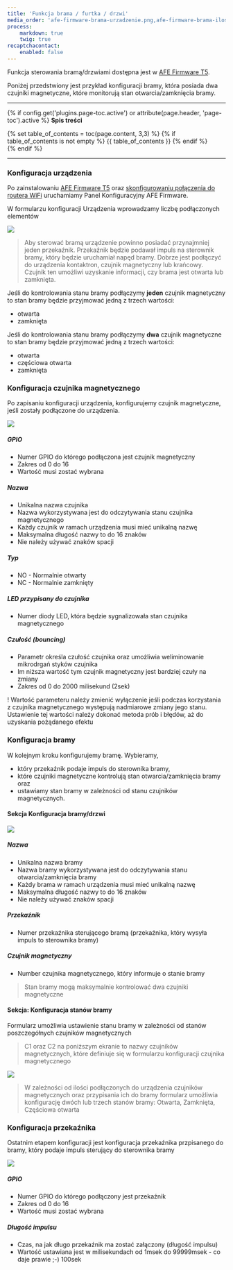 ```yaml
---
title: 'Funkcja brama / furtka / drzwi'
media_order: 'afe-firmware-brama-urzadzenie.png,afe-firmware-brama-ilosc-bram.png,afe-firmware-brama-przekaznik.png,afe-firmware-brama-kontaktron.png,afe-firmware-brama-sprzet.png,afe-firmware-brama-stany.png'
process:
    markdown: true
    twig: true
recaptchacontact:
    enabled: false
---
```


Funkcja sterowania bramą/drzwiami dostępna jest w [AFE Firmware T5](/postawowe-informacje/wersje-afe-firmware/t5-brama-drzwi).

Poniżej przedstwiony jest przykład konfiguracji bramy, która posiada dwa czujniki magnetyczne, które monitorują stan otwarcia/zamknięcia bramy.

---

{% if config.get('plugins.page-toc.active') or attribute(page.header, 'page-toc').active %}
**Spis treści**
<div class="page-toc">
    {% set table_of_contents = toc(page.content, 3,3) %}
    {% if table_of_contents is not empty %}
    {{ table_of_contents }}
    {% endif %}
</div>
{% endif %}

---

### Konfiguracja urządzenia

Po zainstalowaniu [AFE Firmware T5](/pliki-to-pobrania/afe-firmware) oraz [skonfigurowaniu połączenia do routera WiFi](/instalacja/instalacja-zanim-zainstalujesz-firmware/pierwsze-uruchomienie) uruchamiamy Panel Konfiguracyjny AFE Firmware. 

W formularzu konfiguracji Urządzenia wprowadzamy liczbę podłączonych elementów

![](afe-firmware-brama-urzadzenie.png)


> Aby sterować bramą urządzenie powinno posiadać przynajmniej jeden przekaźnik. Przekaźnik będzie podawał impuls na sterownik bramy, który będzie uruchamiał napęd bramy. Dobrze jest podłączyć do urządzenia kontaktron, czujnik magnetyczny lub krańcowy. Czujnik ten umożliwi uzyskanie informacji, czy brama jest otwarta lub zamknięta. 

Jeśli do kontrolowania stanu bramy podłączymy **jeden** czujnik magnetyczny to stan bramy będzie przyjmować jedną z trzech wartości:
* otwarta
* zamknięta

Jeśli do kontrolowania stanu bramy podłączymy **dwa** czujnik magnetyczne to stan bramy będzie przyjmować jedną z trzech wartości:
* otwarta
* częściowa otwarta
* zamknięta


### Konfiguracja czujnika magnetycznego

Po zapisaniu konfiguracji urządzenia, konfigurujemy czujnik magnetyczne, jeśli zostały podłączone do urządzenia.

![](afe-firmware-brama-kontaktron.png)

##### GPIO

* Numer GPIO do którego podłączona jest czujnik magnetyczny
* Zakres od 0 do 16
* Wartość musi zostać wybrana

##### Nazwa

* Unikalna nazwa czujnika
* Nazwa wykorzystywana jest do odczytywania stanu czujnika magnetycznego
* Każdy czujnik w ramach urządzenia musi mieć unikalną nazwę
* Maksymalna długość nazwy to do 16 znaków
* Nie należy używać znaków spacji

##### Typ

* NO - Normalnie otwarty
* NC - Normalnie zamknięty

##### LED przypisany do czujnika

* Numer diody LED, która będzie sygnalizowała stan czujnika magnetycznego

##### Czułość (bouncing)

* Parametr określa czułość czujnika oraz umożliwia weliminowanie mikrodrgań styków czujnika
* Im niższa wartość tym czujnik magnetyczny jest bardziej czuły na zmiany
* Zakres od 0 do 2000 milisekund (2sek)

! Wartość parameteru należy zmienić wyłączenie jeśli podczas korzystania z czujnika magnetycznego występują nadmiarowe zmiany jego stanu. Ustawienie tej wartości należy dokonać metoda prób i błędów, aż do uzyskania pożądanego efektu


### Konfiguracja bramy

W kolejnym kroku konfigurujemy bramę. Wybieramy, 
* który przekaźnik podaje impuls do sterownika bramy,
* które czujniki magnetyczne kontrolują stan otwarcia/zamknięcia bramy oraz 
* ustawiamy stan bramy w zależności od stanu czujników magnetycznych.

#### Sekcja Konfiguracja bramy/drzwi

![](afe-firmware-brama-sprzet.png)

##### Nazwa

* Unikalna nazwa bramy
* Nazwa bramy wykorzystywana jest do odczytywania stanu otwarcia/zamknięcia bramy
* Każdy brama w ramach urządzenia musi mieć unikalną nazwę
* Maksymalna długość nazwy to do 16 znaków
* Nie należy używać znaków spacji

##### Przekaźnik 

* Numer przekaźnika sterującego bramą (przekaźnika, który wysyła impuls to sterownika bramy)

##### Czujnik magnetyczny

* Number czujnika magnetycznego, który informuje o stanie bramy

> Stan bramy mogą maksymalnie kontrolować dwa czujniki magnetyczne 

#### Sekcja: Konfiguracja stanów bramy

Formularz umożliwia ustawienie stanu bramy w zależności od stanów poszczegółnych czujników magnetycznych

> C1 oraz C2 na poniższym ekranie to nazwy czujników magnetycznych, które definiuje się w formularzu konfiguracji czujnika magnetycznego

![](afe-firmware-brama-stany.png)

> W zależności od ilości podłączonych do urządzenia czujników magnetycznych oraz przypisania ich do bramy formularz umożliwia konfigurację dwóch lub trzech stanów bramy: Otwarta, Zamknięta, Częściowa otwarta

### Konfiguracja przekaźnika

Ostatnim etapem konfiguracji jest konfiguracja przekaźnika przpisanego do bramy, który podaje impuls sterujący do sterownika bramy

![](afe-firmware-brama-przekaznik.png)

##### GPIO
* Numer GPIO do którego podłączony jest przekaźnik
* Zakres od 0 do 16
* Wartość musi zostać wybrana

##### Długość impulsu

* Czas, na jak długo przekaźnik ma zostać załączony (długość impulsu)
* Wartość ustawiana jest w milisekundach od 1msek do 99999msek - co daje prawie ;-) 100sek